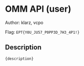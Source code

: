 # OMM API (user)
Author: klarz, vcpo

Flag: `EPT{Y0U_JU57_P0PP3D_7H3_4P1!}`
## Description
```
{description}
```

